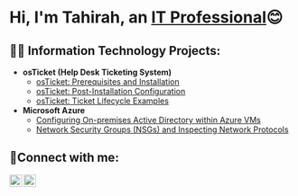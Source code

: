 <h1>Hi, I'm Tahirah, an <a href="https://www.linkedin.com/in/tahirah-roberts">IT Professional</a>😊</h1>

<h2>👨‍💻 Information Technology Projects:</h2>

- <b>osTicket (Help Desk Ticketing System)</b>
  - [osTicket: Prerequisites and Installation](https://github.com/tahirahroberts/osticket-prereqs)
  - [osTicket: Post-Installation Configuration](https://github.com/tahirahroberts/post-install-config)
  - [osTicket: Ticket Lifecycle Examples](https://github.com/tahirahroberts/ticket-lifecycle)
- <b>Microsoft Azure</b>
  - [Configuring On-premises Active Directory within Azure VMs](https://github.com/tahirahroberts/configure-ad)
  - [Network Security Groups (NSGs) and Inspecting Network Protocols](https://github.com/tahirahroberts/azure-network-protocols)

<h2>🤳Connect with me:</h2>

[<img align="left" alt="Tahirah | LinkedIn" width="22px" src="https://cdn.jsdelivr.net/npm/simple-icons@v3/icons/linkedin.svg" />][linkedin]
[<img align="left" alt="Tahirah | Instagram" width="22px" src="https://cdn.jsdelivr.net/npm/simple-icons@v3/icons/instagram.svg" />][instagram]


[instagram]: https://www.instagram.com/tahirah.codes
[linkedin]: https://linkedin.com/in/tahirah-roberts
